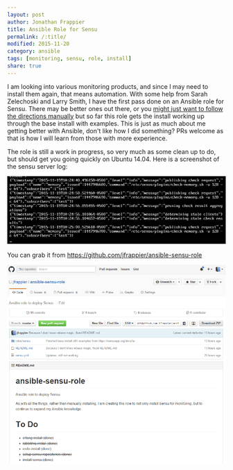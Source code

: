 ```yaml
---
layout: post
author: Jonathan Frappier
title: Ansible Role for Sensu
permalink: /:title/
modified: 2015-11-20
category: ansible
tags: [monitoring, sensu, role, install]
share: true
---
```

I am looking into various monitoring products, and since I may need to install them again, that means automation. With some help from Sarah Zelechoski and Larry Smith, I have the first pass done on an Ansible role for Sensu. There may be better ones out there, or you <a href="https://sensuapp.org/docs/latest/installation-overview" target="_blank">might just want to follow the directions manually</a> but so far this role gets the install working up through the base install with examples. This is just as much about me getting better with Ansible, don't like how I did something? PRs welcome as that is how I will learn from those with more experience.

The role is still a work in progress, so very much as some clean up to do, but should get you going quickly on Ubuntu 14.04. Here is a screenshot of the sensu server log:

<img src="/images/fulls/sensu-running.png" class="fit image">

You can grab it from https://github.com/jfrappier/ansible-sensu-role

<a href="https://github.com/jfrappier/ansible-sensu-role"><img class="fit image" src="/images/fulls/github-sensu-role.png" /></a>